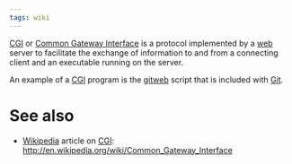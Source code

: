 ```yaml
---
tags: wiki
---
```


[CGI](/wiki/CGI) or [Common Gateway Interface](/wiki/Common_Gateway_Interface) is a protocol implemented by a [web](/wiki/web) server to facilitate the exchange of information to and from a connecting client and an executable running on the server.

An example of a [CGI](/wiki/CGI) program is the [gitweb](/wiki/gitweb) script that is included with [Git](/wiki/Git).

# See also

-   [Wikipedia](/wiki/Wikipedia) article on [CGI](/wiki/CGI): <http://en.wikipedia.org/wiki/Common_Gateway_Interface>

